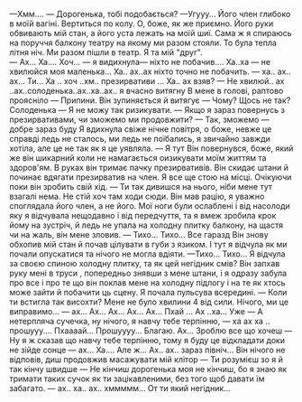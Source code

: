 —Хмм....
— Дорогенька, тобі подобається?
—Угууу...
Його член глибоко в моїй вагіні. Вертиться по колу. О, боже, як же приємно. Його руки обвивають мій стан, а його уста лежать на моїй шиї. Сама ж я спираюсь на поруччя балкону театру на якому ми разом стояли. То була тепла літня ніч. Ми разом пішли в театр. Я та мій "друг".  
— Ах... Ха.... Хоч... — я видихнула— ніхто не побачив.... Ха..ха
— не хвилюйся моя маленька... Ха.. ах..ах ніхто точно не побачить.
— ха.. ах.. ах... Ти... Ха .. хоч ..хм.. презирвативи ... Ха.. ах взяв?
— Не хвилюй.. ах ..ах..солоденька..ах..ха..ах.. я вчасно витягну
В мене в голові, раптово проясніло
— Припини.
Він зупиняється й витягує
— Чому? Щось не так? Солоденька
— Я не можу так ризикувати.
— Якщо я зараз повернусь з презирвативами, чи зможемо ми продовжити?
— Так, зможемо
— добре зараз буду
Я вдихнула свіже нічне повітря, о боже, невже це справді ледь не сталось, ми ледь не поїбались, я звичайно завжди хотіла, але це не так як я це уявляла.
— Я тут
Він повернувся, боже, який же він шикарний коли не намагається оизикувати моїм життям та здоров'ям. В руках він тримає пачку презирвативів. Він скидає штани й починає вдягати презирватив на член. Я все ще стою на місці. Очікуючи поки він зробить свій хід. 
— Ти так дивишся на нього, ніби мене тут взагалі нема. Не стій хоч там ходи сюди.
Він мав рацію, я уважно споглядала його член, а не його. Мої ноги були ослаблені і від насолоди яку я відчувала нещодавно і від передчуття, та я вмеж зробила крок йому на зустріч, й ледь не упала на холодну плитку балкону, на щастя чи на жаль, він мене зловив.
— Тихо... Тихо... Все гаразд
Він знову обхопив мій стан й почав цілувати в губи з язиком. І тут я відчула як ми  почали опускатися та нічого не могла вдіяти.
—Тихо... Тихо...
Я відчула за своєю спиною холодну плитку, та як цей негідник смів?
Він запхав руку мені в труси , попередньо знявши з мене штани, і я одразу забула про все і про те що він поклав мене на холодну підлогу і на те як хтось може зайти й побачити ць сцену. Я почала пульсува всередині.
— Коли ти встигла так висохти? Мене не було хвилини 4 від сили. Нічого, ми це виправимо...
— ах... Ах... Ах... Ах... Ах... Пхай ... Ах ..ха... Уже
— А нетерпляча сучечка, ну нічого, я навчу тебе терпінню,
— ха ах ха .. прошууу.... Пхаааай... Прошуууу... Благаю. Ах... Зроблю все що хочеш 
— Ну я ж сказав що навчу тебе терпінню, тому я буду це відкладати доки не зійде сонце
— ах... Ха.... Але ж... Ах.. ах.. зараз північ...
Він нічого не відповів, диш продовжив масажувати мій клітор
— Ти розумієш зо я й так кінчу швидше
— Не кінчиш дорогенька моя не кінчиш, бо я знаю як тримати таких сучок як ти зацікавленими, без того щоб давати їм забагато.
— ах.. ха.. ах.. хммммм... От ти який негідник...